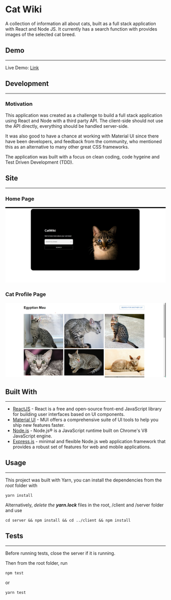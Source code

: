 # Cat Wiki

A collection of information all about cats, built as a full stack application with React and Node JS. It currently has a search function with provides images of the selected cat breed.

## Demo

---

Live Demo: [Link](https://catwiki-challenge.herokuapp.com/)

## Development

---

### Motivation

This application was created as a challenge to build a full stack application using React and Node with a third party API. The client-side should not use the API directly, everything should be handled server-side.

It was also good to have a chance at working with Material UI since there have been developers, and feedback from the community, who mentioned this as an alternative to many other great CSS frameworks.

The application was built with a focus on clean coding, code hygeine and Test Driven Development (TDD).

## Site

---

### Home Page

![a web page with title, search bar and cat](/home-page.jpg)

### Cat Profile Page

![a web page with results of multiple images of cats](/cat-profile-page.jpg)

## Built With

---

- [ReactJS](https://reactjs.org/) - React is a free and open-source front-end JavaScript library for building user interfaces based on UI components.
- [Material UI](https://mui.com/) - MUI offers a comprehensive suite of UI tools to help you ship new features faster.
- [Node.js](https://nodejs.org/en/) - Node.js® is a JavaScript runtime built on Chrome's V8 JavaScript engine.
- [Express.js](https://expressjs.com/) - minimal and flexible Node.js web application framework that provides a robust set of features for web and mobile applications.

## Usage

---

This project was built with Yarn, you can install the dependencies from the _root_ folder with

```
yarn install
```

Alternatively, _delete the **yarn.lock**_ files in the root, /client and /server folder and use

```
cd server && npm install && cd ../client && npm install
```

## Tests

---

Before running tests, close the server if it is running.

Then from the root folder, run

```
npm test
```

or

```
yarn test
```
